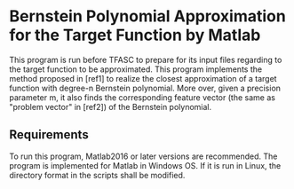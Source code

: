 # Bernstein Polynomial Approximation for the Target Function by Matlab
This program is run before TFASC to prepare for its input files regarding to the target function to be approximated.
This program implements the method proposed in [ref1] to realize the closest approximation of a target function with degree-n Bernstein polynomial. More over, given a precision parameter m, it also finds the corresponding feature vector (the same as "problem vector" in [ref2]) of the Bernstein polynomial.

## Requirements
To run this program, Matlab2016 or later versions are recommended. The program is implemented for Matlab in Windows OS. If it is run in Linux, the directory format in the scripts shall be modified.





